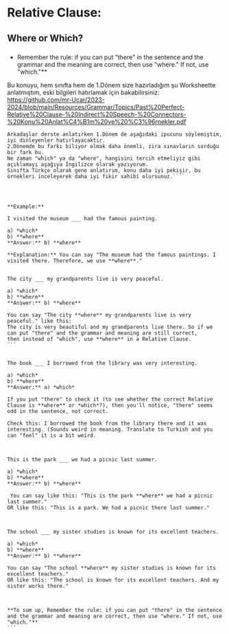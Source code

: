 
# Relative Clause:
## Where or Which?

###
- Remember the rule: if you can put "there" in the sentence and the grammar and the meaning are correct, then use "where." If not, use "which."**

Bu konuyu, hem sınıfta hem de 1.Dönem size hazırladığım şu Worksheette anlatmıştım, eski bilgileri hatırlamak için bakabilirsiniz:
https://github.com/mr-Ucar/2023-2024/blob/main/Resources/Grammar/Topics/Past%20Perfect-Relative%20Clause-%20Indirect%20Speech-%20Connectors-%20Konu%20Anlat%C4%B1m%20ve%20%C3%96rnekler.pdf


````
Arkadaşlar derste anlatırken 1.Dönem de aşağıdaki ipucunu söylemiştim, iyi dinleyenler hatırlayacaktır. 
2.Dönemde bu farkı biliyor olmak daha önemli, zira sınavların sorduğu bir fark bu.
Ne zaman "which" ya da "where", hangisini tercih etmeliyiz gibi açıklamayı aşağıya İngilizce olarak yazıyorum.
Sınıfta Türkçe olarak gene anlatırım, konu daha iyi pekişir, bu örnekleri inceleyerek daha iyi fikir sahibi olursunuz.````




**Example:**

I visited the museum ___ had the famous painting.

a) *which*
b) **where**
**Answer:** b) **where**

**Explanation:** You can say "The museum had the famous paintings. I visited there. Therefore, we use **where**."


The city ___ my grandparents live is very peaceful.

a) *which*
b) **where**
**Answer:** b) **where**

You can say "The city **where** my grandparents live is very peaceful." like this:
The city is very beautiful and my grandparents live there. So if we can put "there" and the grammar and meaning are still correct, 
then instead of "which", use **where** in a Relative Clause.
```


The book ___ I borrowed from the library was very interesting.

a) *which*
b) **where**
**Answer:** a) *which*

If you put "there" to check it (to see whether the correct Relative Clause is **where** or *which*?), then you'll notice, "there" seems odd in the sentence, not correct.

Check this: I borrowed the book from the library there and it was interesting. (Sounds weird in meaning. Translate to Turkish and you can "feel" it is a bit weird.



This is the park ___ we had a picnic last summer.

a) *which*
b) **where**
**Answer:** b) **where**

 You can say like this: "This is the park **where** we had a picnic last summer."
OR like this: "This is a park. We had a picnic there last summer."



The school ___ my sister studies is known for its excellent teachers.

a) *which*
b) **where**
**Answer:** b) **where**

You can say "The school **where** my sister studies is known for its excellent teachers."
OR like this: "The school is known for its excellent teachers. And my sister works there."



**To sum up, Remember the rule: if you can put "there" in the sentence and the grammar and meaning are correct, then use "where." If not, use "which."**
```


